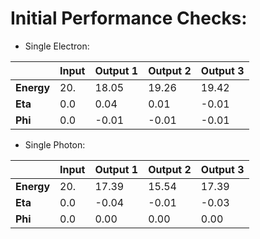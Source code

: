 # Initial Performance Checks:

* Single Electron:

|                       | Input | Output 1  | Output 2 | Output 3  |
| --------------------- | ----- | --------- | -------- | --------  |
| __Energy__            | 20.   | 18.05     | 19.26    | 19.42     |
| __Eta__               | 0.0   | 0.04      | 0.01     | -0.01     |
| __Phi__               | 0.0   | -0.01     | -0.01    | -0.01     |

* Single Photon:

|                       | Input | Output 1  | Output 2  | Output 3  |
| --------------------- | ----- | --------- | --------  | --------  |
| __Energy__            | 20.   | 17.39     | 15.54     | 17.39     |
| __Eta__               | 0.0   | -0.04     | -0.01     | -0.03     |
| __Phi__               | 0.0   | 0.00      | 0.00      | 0.00     |